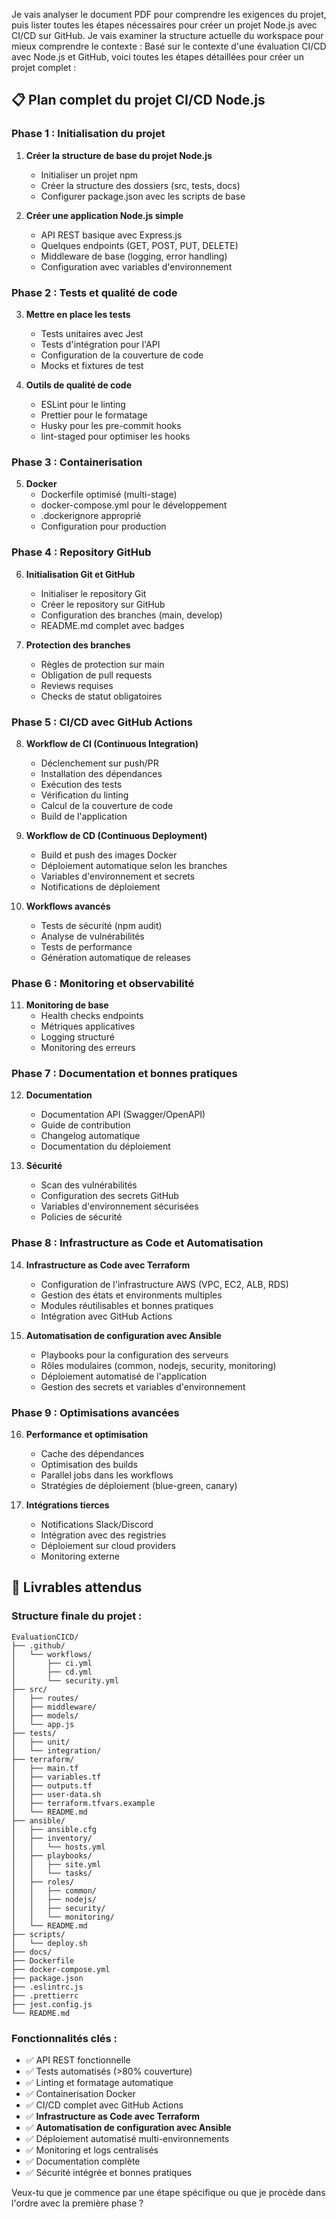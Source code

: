 Je vais analyser le document PDF pour comprendre les exigences du projet, puis lister toutes les étapes nécessaires pour créer un projet Node.js avec CI/CD sur GitHub. Je vais examiner la structure actuelle du workspace pour mieux comprendre le contexte : Basé sur le contexte d'une évaluation CI/CD avec Node.js et GitHub, voici toutes les étapes détaillées pour créer un projet complet :

## 📋 **Plan complet du projet CI/CD Node.js**

### **Phase 1 : Initialisation du projet**
1. **Créer la structure de base du projet Node.js**
   - Initialiser un projet npm
   - Créer la structure des dossiers (src, tests, docs)
   - Configurer package.json avec les scripts de base

2. **Créer une application Node.js simple**
   - API REST basique avec Express.js
   - Quelques endpoints (GET, POST, PUT, DELETE)
   - Middleware de base (logging, error handling)
   - Configuration avec variables d'environnement

### **Phase 2 : Tests et qualité de code**
3. **Mettre en place les tests**
   - Tests unitaires avec Jest
   - Tests d'intégration pour l'API
   - Configuration de la couverture de code
   - Mocks et fixtures de test

4. **Outils de qualité de code**
   - ESLint pour le linting
   - Prettier pour le formatage
   - Husky pour les pre-commit hooks
   - lint-staged pour optimiser les hooks

### **Phase 3 : Containerisation**
5. **Docker**
   - Dockerfile optimisé (multi-stage)
   - docker-compose.yml pour le développement
   - .dockerignore approprié
   - Configuration pour production

### **Phase 4 : Repository GitHub**
6. **Initialisation Git et GitHub**
   - Initialiser le repository Git
   - Créer le repository sur GitHub
   - Configuration des branches (main, develop)
   - README.md complet avec badges

7. **Protection des branches**
   - Règles de protection sur main
   - Obligation de pull requests
   - Reviews requises
   - Checks de statut obligatoires

### **Phase 5 : CI/CD avec GitHub Actions**
8. **Workflow de CI (Continuous Integration)**
   - Déclenchement sur push/PR
   - Installation des dépendances
   - Exécution des tests
   - Vérification du linting
   - Calcul de la couverture de code
   - Build de l'application

9. **Workflow de CD (Continuous Deployment)**
   - Build et push des images Docker
   - Déploiement automatique selon les branches
   - Variables d'environnement et secrets
   - Notifications de déploiement

10. **Workflows avancés**
    - Tests de sécurité (npm audit)
    - Analyse de vulnérabilités
    - Tests de performance
    - Génération automatique de releases

### **Phase 6 : Monitoring et observabilité**
11. **Monitoring de base**
    - Health checks endpoints
    - Métriques applicatives
    - Logging structuré
    - Monitoring des erreurs

### **Phase 7 : Documentation et bonnes pratiques**
12. **Documentation**
    - Documentation API (Swagger/OpenAPI)
    - Guide de contribution
    - Changelog automatique
    - Documentation du déploiement

13. **Sécurité**
    - Scan des vulnérabilités
    - Configuration des secrets GitHub
    - Variables d'environnement sécurisées
    - Policies de sécurité

### **Phase 8 : Infrastructure as Code et Automatisation**
14. **Infrastructure as Code avec Terraform**
    - Configuration de l'infrastructure AWS (VPC, EC2, ALB, RDS)
    - Gestion des états et environments multiples
    - Modules réutilisables et bonnes pratiques
    - Intégration avec GitHub Actions

15. **Automatisation de configuration avec Ansible**
    - Playbooks pour la configuration des serveurs
    - Rôles modulaires (common, nodejs, security, monitoring)
    - Déploiement automatisé de l'application
    - Gestion des secrets et variables d'environnement

### **Phase 9 : Optimisations avancées**
16. **Performance et optimisation**
    - Cache des dépendances
    - Optimisation des builds
    - Parallel jobs dans les workflows
    - Stratégies de déploiement (blue-green, canary)

17. **Intégrations tierces**
    - Notifications Slack/Discord
    - Intégration avec des registries
    - Déploiement sur cloud providers
    - Monitoring externe

## 🎯 **Livrables attendus**

### **Structure finale du projet :**
```
EvaluationCICD/
├── .github/
│   └── workflows/
│       ├── ci.yml
│       ├── cd.yml
│       └── security.yml
├── src/
│   ├── routes/
│   ├── middleware/
│   ├── models/
│   └── app.js
├── tests/
│   ├── unit/
│   └── integration/
├── terraform/
│   ├── main.tf
│   ├── variables.tf
│   ├── outputs.tf
│   ├── user-data.sh
│   ├── terraform.tfvars.example
│   └── README.md
├── ansible/
│   ├── ansible.cfg
│   ├── inventory/
│   │   └── hosts.yml
│   ├── playbooks/
│   │   ├── site.yml
│   │   └── tasks/
│   ├── roles/
│   │   ├── common/
│   │   ├── nodejs/
│   │   ├── security/
│   │   └── monitoring/
│   └── README.md
├── scripts/
│   └── deploy.sh
├── docs/
├── Dockerfile
├── docker-compose.yml
├── package.json
├── .eslintrc.js
├── .prettierrc
├── jest.config.js
└── README.md
```

### **Fonctionnalités clés :**
- ✅ API REST fonctionnelle
- ✅ Tests automatisés (>80% couverture)
- ✅ Linting et formatage automatique
- ✅ Containerisation Docker
- ✅ CI/CD complet avec GitHub Actions
- ✅ **Infrastructure as Code avec Terraform**
- ✅ **Automatisation de configuration avec Ansible**
- ✅ Déploiement automatisé multi-environnements
- ✅ Monitoring et logs centralisés
- ✅ Documentation complète
- ✅ Sécurité intégrée et bonnes pratiques

Veux-tu que je commence par une étape spécifique ou que je procède dans l'ordre avec la première phase ?